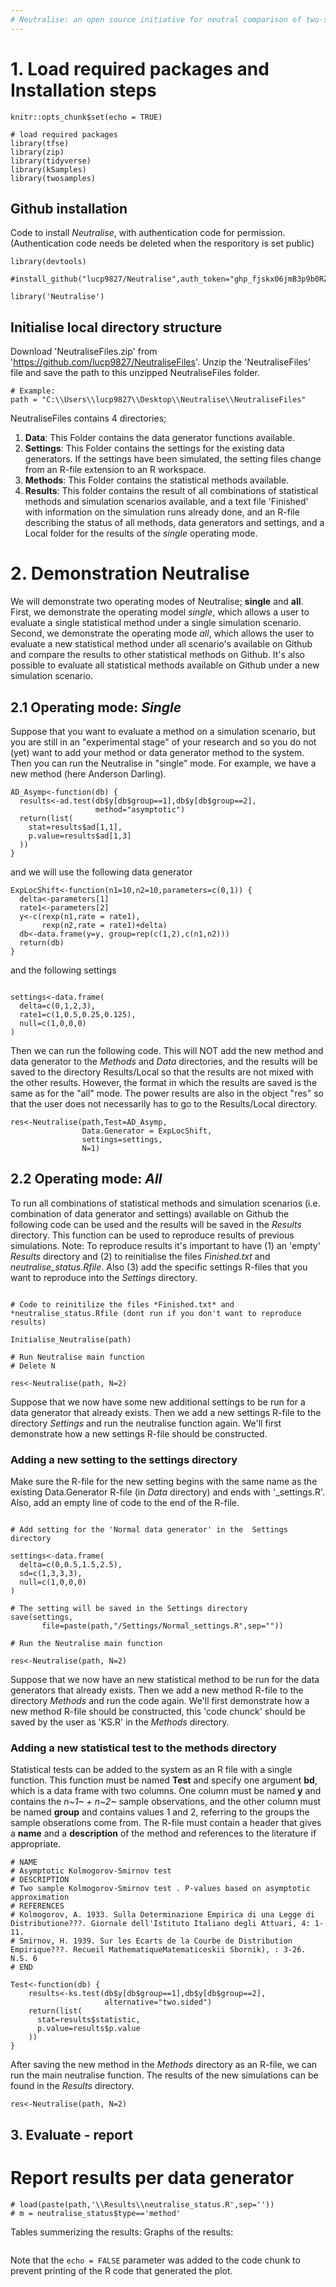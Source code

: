 ```yaml
---
# Neutralise: an open source initiative for neutral comparison of two-sample tests
---
```


# 1. Load required packages and Installation steps 
```{r setup, include=FALSE}
knitr::opts_chunk$set(echo = TRUE)

# load required packages
library(tfse)
library(zip)
library(tidyverse)
library(kSamples)
library(twosamples)
```

## Github installation 

Code to install *Neutralise*, with authentication code for permission. (Authentication code needs be deleted when the resporitory is set public)

```{r , message = FALSE}
library(devtools)

#install_github("lucp9827/Neutralise",auth_token="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",force=TRUE)

library('Neutralise')
```

## Initialise local directory structure

Download 'NeutraliseFiles.zip' from 'https://github.com/lucp9827/NeutraliseFiles'. Unzip the 'NeutraliseFiles' file and save the path to this unzipped NeutraliseFiles folder.

```{r}
# Example:
path = "C:\\Users\\lucp9827\\Desktop\\Neutralise\\NeutraliseFiles"
```


NeutraliseFiles contains 4 directories; 

1. **Data**: This Folder contains the data generator functions available.
2. **Settings**: This Folder contains the settings for the existing data generators. If the settings have been simulated, the setting files change from an R-file extension to an R workspace.
3. **Methods**: This Folder contains the statistical methods available.
4. **Results**: This folder contains the result of all combinations of statistical methods and simulation scenarios available, and a text file 'Finished' with information on the simulation runs already done, and an R-file describing the status of all methods, data generators and settings, and a Local folder for the results of the *single* operating mode.


# 2. Demonstration Neutralise

We will demonstrate two operating modes of Neutralise; **single** and **all**. First, we demonstrate the operating model *single*, which allows a user to evaluate a single statistical method under a single simulation scenario. Second, we demonstrate the operating mode *all*, which allows the user to evaluate a new statistical method under all scenario's available on Github and compare the results to other statistical methods on Github. It's also possible to evaluate all statistical methods available on Github under a new simulation scenario. 

## 2.1 Operating mode: *Single*

Suppose that you want to evaluate a method on a simulation scenario, but you are still in an "experimental stage" of your research and so you do not (yet) want to add your method or data generator method to the system. Then you can run the Neutralise in "single" mode.
For example, we have a new method (here Anderson Darling). 

```{r}
AD_Asymp<-function(db) {
  results<-ad.test(db$y[db$group==1],db$y[db$group==2],
                   method="asymptotic")
  return(list(
    stat=results$ad[1,1],
    p.value=results$ad[1,3]
  ))
}
```

and we will use the following data generator

```{r}
ExpLocShift<-function(n1=10,n2=10,parameters=c(0,1)) {
  delta<-parameters[1]
  rate1<-parameters[2]
  y<-c(rexp(n1,rate = rate1),
       rexp(n2,rate = rate1)+delta)
  db<-data.frame(y=y, group=rep(c(1,2),c(n1,n2)))
  return(db)
}
```

and the following settings

```{r}

settings<-data.frame(
  delta=c(0,1,2,3),
  rate1=c(1,0.5,0.25,0.125),
  null=c(1,0,0,0)
)
```

Then we can run the following code. This will NOT add the new method and data generator to the *Methods* and *Data* directories, and the results will be saved to the directory Results/Local so that the results are not mixed with the other results. However, the format in which the results are saved is the same as for the "all" mode. The power results are also in the object "res" so that the user does not necessarily has to go to the Results/Local directory. 


```{r}
res<-Neutralise(path,Test=AD_Asymp,
                Data.Generator = ExpLocShift,
                settings=settings,
                N=1)
```


## 2.2 Operating mode: *All*

To run all combinations of statistical methods and simulation scenarios (i.e. combination of data generator and settings) available on Github the following code can be used and the results will be saved in the *Results* directory. This function can be used to reproduce results of previous simulations.
Note: To reproduce results it's important to have (1) an 'empty' *Results* directory and (2) to reinitialise the files *Finished.txt* and *neutralise_status.Rfile*. Also (3) add the specific settings R-files that you want to reproduce into the *Settings* directory. 


```{r}

# Code to reinitilize the files *Finished.txt* and *neutralise_status.Rfile (dont run if you don't want to reproduce results)

Initialise_Neutralise(path)

# Run Neutralise main function 
# Delete N 

res<-Neutralise(path, N=2)
```


Suppose that we now have some new additional settings to be run for a data generator that already exists. Then we add a new settings R-file to the      directory *Settings* and run the neutralise function again. We'll first demonstrate how a new settings R-file should be constructed.

### Adding a new setting to the settings directory

Make sure the R-file for the new setting begins with the same name as the existing Data.Generator R-file (in *Data* directory) and ends with '_settings.R'. Also, add an empty line of code to the end of the R-file.


```{r}

# Add setting for the 'Normal data generator' in the  Settings directory

settings<-data.frame(
  delta=c(0,0.5,1.5,2.5),
  sd=c(1,3,3,3),
  null=c(1,0,0,0)
)

# The setting will be saved in the Settings directory
save(settings,
       file=paste(path,"/Settings/Normal_settings.R",sep=""))

# Run the Neutralise main function

res<-Neutralise(path, N=2)
```

Suppose that we now have an new statistical method to be run for the data generators that already exists. Then we add a new method R-file to the directory *Methods* and run the code again.
We'll first demonstrate how a new method R-file should be constructed, this 'code chunck' should be saved by the user as 'KS.R' in the *Methods* directory.

### Adding a new statistical test to the methods directory

Statistical tests can be added to the system as an R file with a single function. This function must be named **Test** and specify one argument **bd**, which is a data frame with two columns. One column must be named **y** and contains the *n~1~ + n~2~* sample observations, and the other column must be named **group** and contains values 1 and 2, referring to the groups the sample obserations come from. 
The R-file must contain a header that gives a **name** and a **description** of the method and references to the literature if appropriate. 
 
```{r}
# NAME
# Asymptotic Kolmogorov-Smirnov test
# DESCRIPTION
# Two sample Kolmogorov-Smirnov test . P-values based on asymptotic approximation
# REFERENCES
# Kolmogorov, A. 1933. Sulla Determinazione Empirica di una Legge di Distributione???. Giornale dell'Istituto Italiano degli Attuari, 4: 1-11.
# Smirnov, H. 1939. Sur les Ecarts de la Courbe de Distribution Empirique???. Recueil MathematiqueMatematiceskii Sbornik), : 3-26. N.S. 6
# END

Test<-function(db) {
    results<-ks.test(db$y[db$group==1],db$y[db$group==2],
                     alternative="two.sided")
    return(list(
      stat=results$statistic,
      p.value=results$p.value
    ))
}
```


After saving the new method in the *Methods* directory as an R-file, we can run the main neutralise function. The results of the new simulations can be found in the *Results* directory.

```{r}
res<-Neutralise(path, N=2)
```


## 3. Evaluate - report


# Report results per data generator

```{r}
# load(paste(path,'\\Results\\neutralise_status.R',sep=''))
# m = neutralise_status$type=='method'
```

Tables summerizing the results:
Graphs of the results:

```{r, echo=FALSE}

```

Note that the `echo = FALSE` parameter was added to the code chunk to prevent printing of the R code that generated the plot.
